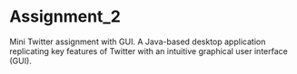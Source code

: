 # Assignment_2
Mini Twitter assignment with GUI.
A Java-based desktop application replicating key features of Twitter with an intuitive graphical user interface (GUI).
